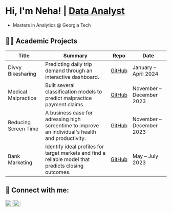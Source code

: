 <h1>Hi, I'm Neha! | <a href="https://github.com/nshah-11?tab=repositories">Data Analyst</a>
</h1>

- Masters in Analytics @ Georgia Tech

<h2>👩‍💻 Academic Projects</h2>

| Title                            | Summary                                                             | Repo              | Date |
| -------------------------------- | ------------------------------------------------------------------------ | ----------------- |---------------------------|
| Divvy Bikesharing                | Predicting daily trip demand through an interactive dashboard. | [GitHub](https://github.com/nshah-11/divvy-bikesharing)       | January – April 2024 |
| Medical Malpractice              | Built several classification models to predict malpractice payment claims.     | [GitHub](https://github.com/nshah-11/medical-malpractice)   | November – December 2023 |
| Reducing Screen Time             | A business case for adressing high screentime to improve an individual's health and productivity. | [GitHub](https://github.com/nshah-11/reducing-screentime) | November – December 2023|
| Bank Marketing                   | Identify ideal profiles for target markets and find a reliable model that predicts closing outcomes.   | [GitHub](https://github.com/nshah-11/bank-marketing)  |May – July 2023|

<h2> 🤳 Connect with me:</h2>

[<img align="left" alt="NehaShah | LinkedIn" width="22px" src="https://cdn.jsdelivr.net/npm/simple-icons@v3/icons/linkedin.svg" />][linkedin]
[<img align="left" alt="NehaShah | LinkedIn" width="22px" src="https://cloud.githubusercontent.com/assets/1724406/14420001/cfc72600-ffc9-11e5-8743-9b94ce8af254.png" />][tableau]


[linkedin]: https://www.linkedin.com/in/ns-neha-shah/
[tableau]: https://public.tableau.com/app/profile/neha.shah.ns/vizzes

<!--
Here are some ideas to get you started:

- 🔭 I’m currently working on ...
- 🌱 I’m currently learning ...
- 👯 I’m looking to collaborate on ...
- 🤔 I’m looking for help with ...
- 💬 Ask me about ...
- 📫 How to reach me: ...
- 😄 Pronouns: ...
- ⚡ Fun fact: ...
-->
